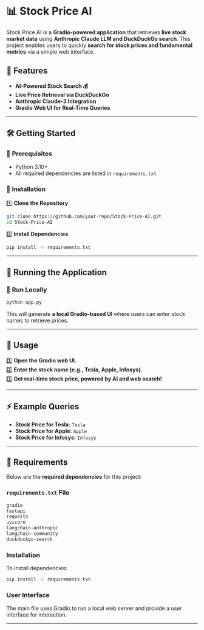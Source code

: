 # 📊 Stock Price AI

Stock Price AI is a **Gradio-powered application** that retrieves **live stock market data** using **Anthropic Claude LLM and DuckDuckGo search**. This project enables users to quickly **search for stock prices and fundamental metrics** via a simple web interface.

## 🚀 Features
- **AI-Powered Stock Search 💰**
- **Live Price Retrieval via DuckDuckGo**
- **Anthropic Claude-3 Integration**
- **Gradio Web UI for Real-Time Queries**

---

## 🛠️ Getting Started

### 🔹 **Prerequisites**
- Python 3.10+
- All required dependencies are listed in `requirements.txt`

### 🔹 **Installation**
1️⃣ **Clone the Repository**
```bash
git clone https://github.com/your-repo/Stock-Price-AI.git
cd Stock-Price-AI
```
2️⃣ **Install Dependencies**
```bash
pip install -r requirements.txt
```

---

## 🏃 Running the Application
### 🔹 **Run Locally**
```bash
python app.py
```
This will generate **a local Gradio-based UI** where users can enter stock names to retrieve prices.

---

## 🎯 **Usage**
1️⃣ **Open the Gradio web UI.**  
2️⃣ **Enter the stock name (e.g., Tesla, Apple, Infosys).**  
3️⃣ **Get real-time stock price, powered by AI and web search!**  

---

## ⚡ **Example Queries**
- **Stock Price for Tesla:** `Tesla`
- **Stock Price for Apple:** `Apple`
- **Stock Price for Infosys:** `Infosys`

---

## 📜 **Requirements**
Below are the **required dependencies** for this project:

### `requirements.txt` File
```txt
gradio
fastapi
requests
uvicorn
langchain-anthropic
langchain-community
duckduckgo-search
```

### **Installation**
To install dependencies:
```bash
pip install -r requirements.txt
```

### User Interface

The main file uses Gradio to run a local web server and provide a user interface for interaction.

---
